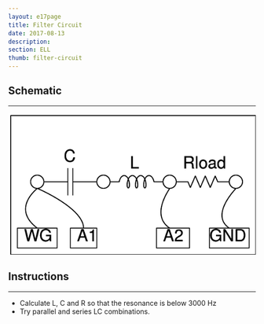 ```yaml
---
layout: e17page
title: Filter Circuit
date: 2017-08-13
description:
section: ELL
thumb: filter-circuit
---
```


## Schematic
___
![](images/schematics/filter-circuit.png)
## Instructions
___
- Calculate L, C and R so that the resonance is below 3000 Hz
- Try parallel and series LC combinations.
